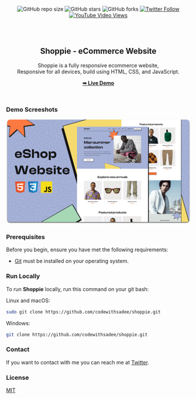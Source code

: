 <div align="center">
  
  ![GitHub repo size](https://img.shields.io/github/repo-size/codewithsadee/shoppie)
  ![GitHub stars](https://img.shields.io/github/stars/codewithsadee/shoppie?style=social)
  ![GitHub forks](https://img.shields.io/github/forks/codewithsadee/shoppie?style=social)
  [![Twitter Follow](https://img.shields.io/twitter/follow/codewithsadee?style=social)](https://twitter.com/intent/follow?screen_name=codewithsadee)
  [![YouTube Video Views](https://img.shields.io/youtube/views/dZV-y3GzBlg?style=social)](https://youtu.be/dZV-y3GzBlg)

  <br />
  <br />

  <h2 align="center">Shoppie - eCommerce Website</h2>

  Shoppie is a fully responsive ecommerce website, <br />Responsive for all devices, build using HTML, CSS, and JavaScript.

  <a href="https://codewithsadee.github.io/shoppie/"><strong>➥ Live Demo</strong></a>

</div>

<br />

### Demo Screeshots

![Shoppie Desktop Demo](./readme-images/desktop.png "Desktop Demo")

### Prerequisites

Before you begin, ensure you have met the following requirements:

* [Git](https://git-scm.com/downloads "Download Git") must be installed on your operating system.

### Run Locally

To run **Shoppie** locally, run this command on your git bash:

Linux and macOS:

```bash
sudo git clone https://github.com/codewithsadee/shoppie.git
```

Windows:

```bash
git clone https://github.com/codewithsadee/shoppie.git
```

### Contact

If you want to contact with me you can reach me at [Twitter](https://www.twitter.com/codewithsadee).

### License

[MIT](https://choosealicense.com/licenses/mit/)
